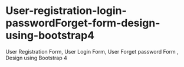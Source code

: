 # User-registration-login-passwordForget-form-design-using-bootstrap4
User Registration Form,
User Login Form,
User Forget password Form ,
Design using Bootstrap 4

